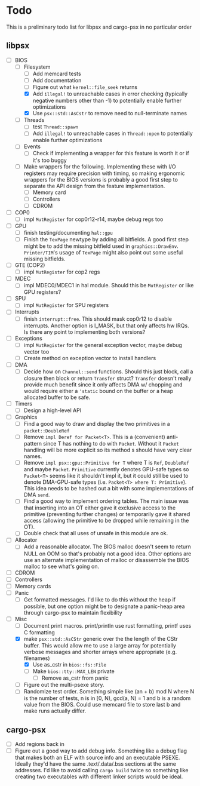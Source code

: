 # Todo

This is a preliminary todo list for libpsx and cargo-psx in no particular order

## libpsx
- [ ] BIOS
    - [ ] Filesystem
        - [ ] Add memcard tests
        - [ ] Add documentation
        - [ ] Figure out what `kernel::file_seek` returns
        - [x] Add `illegal!` to unreachable cases in error checking (typically negative numbers other than -1) to potentially enable further optimizations
        - [x] Use `psx::std::AsCstr` to remove need to null-terminate names
    - [ ] Threads
        - [ ] test `Thread::spawn`
        - [ ] Add `illegal!` to unreachable cases in `Thread::open` to potentially enable further optimizations
    - [ ] Events
        - [ ] Check if implementing a wrapper for this feature is worth it or if it's too buggy
    - [ ] Make wrappers for the following. Implementing these with I/O registers may require precision with timing, so making ergonomic wrappers for the BIOS versions is probably a good first step to separate the API design from the feature implementation.
        - [ ] Memory card
        - [ ] Controllers
        - [ ] CDROM
- [ ] COP0
    - [ ] impl `MutRegister` for cop0r12-r14, maybe debug regs too
- [ ] GPU
    - [ ] finish testing/documenting `hal::gpu`
    - [ ] Finish the `TexPage` newtype by adding all bitfields. A good first step might be to add the missing bitfield used in `graphics::DrawEnv`. `Printer/TIM`'s usage of `TexPage` might also point out some useful missing bitfields.
- [ ] GTE (COP2)
    - [ ] impl `MutRegister` for cop2 regs
- [ ] MDEC
    - [ ] impl MDEC0/MDEC1 in hal module. Should this be `MutRegister` or like GPU registers?
- [ ] SPU
    - [ ] impl `MutRegister` for SPU registers
- [ ] Interrupts
    - [ ] finish `interrupt::free`. This should mask cop0r12 to disable interrupts. Another option is I_MASK, but that only affects hw IRQs. Is there any point to implementing both versions?
- [ ] Exceptions
    - [ ] impl `MutRegister` for the general exception vector, maybe debug vector too
    - [ ] Create method on exception vector to install handlers
- [ ] DMA
    - [ ] Decide how on `Channel::send` functions. Should this just block, call a closure then block or return `Transfer` struct? `Transfer` doesn't really provide much benefit since it only affects DMA w/ chopping and would require either a `'static` bound on the buffer or a heap allocated buffer to be safe.
- [ ] Timers
    - [ ] Design a high-level API
- [ ] Graphics
    - [ ] Find a good way to draw and display the two primitives in a `packet::DoubleRef`
    - [ ] Remove `impl Deref for Packet<T>`. This is a (convenient) anti-pattern since T has nothing to do with `Packet`. Without it `Packet` handling will be more explicit so its method s should have very clear names.
    - [ ] Remove `impl psx::gpu::Primitive for T` where T is `Ref`, `DoubleRef` and maybe `Packet`. `Primitive` currently denotes GPU-safe types so `Packet<T>` seems like it shouldn't impl it, but it could still be used to denote DMA-GPU-safe types (i.e. `Packet<T> where T: Primitive`). This idea needs to be hashed out a bit with some implementations of DMA `send`.
    - [ ] Find a good way to implement ordering tables. The main issue was that inserting into an OT either gave it exclusive access to the primitive (preventing further changes) or temporarily gave it shared access (allowing the primitive to be dropped while remaining in the OT).
    - [ ] Double check that all uses of unsafe in this module are ok.
- [ ] Allocator
    - [ ] Add a reasonable allocator. The BIOS malloc doesn't seem to return NULL on OOM so that's probably not a good idea. Other options are use an alternate implementation of malloc or disassemble the BIOS malloc to see what's going on.
- [ ] CDROM
- [ ] Controllers
- [ ] Memory cards
- [ ] Panic
    - [ ] Get formatted messages. I'd like to do this without the heap if possible, but one option might be to designate a panic-heap area through cargo-psx to maintain flexibility
- [ ] Misc
    - [ ] Document print macros. print/println use rust formatting, printf uses C formatting
    - [x] make `psx::std::AsCStr` generic over the the length of the CStr buffer. This would allow me to use a large array for potentially verbose messages and shorter arrays where appropriate (e.g. filenames)
        - [x] Use as_cstr in `bios::fs::File`
        - [ ] Make `bios::tty::MAX_LEN` private
            - [ ] Remove as_cstr from panic
    - [ ] Figure out the multi-psexe story.
    - [ ] Randomize test order. Something simple like (an + b) mod N where N is the number of tests, n is in [0, N), gcd(a, N) = 1 and b is a random value from the BIOS. Could use memcard file to store last b and make runs actually differ.

## cargo-psx
- [ ] Add regions back in
- [ ] Figure out a good way to add debug info. Something like a debug flag that makes both an ELF with source info and an executable PSEXE. Ideally they'd have the same .text/.data/.bss sections at the same addresses. I'd like to avoid calling `cargo build` twice so something like creating two executables with different linker scripts would be ideal.
